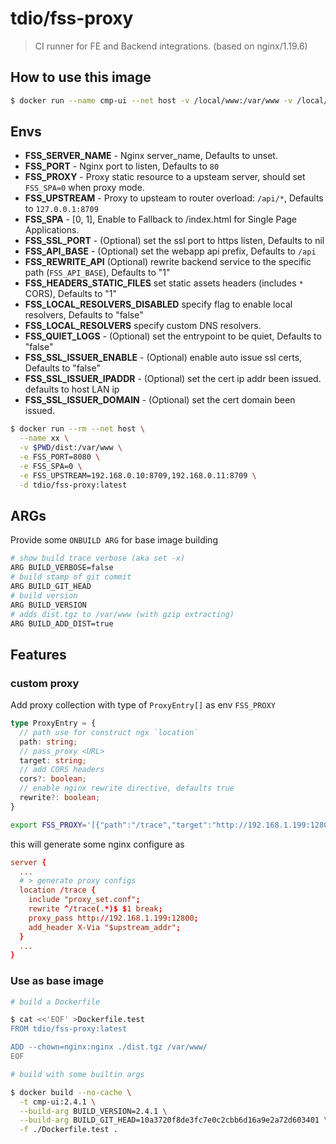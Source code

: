 # tdio/fss-proxy

> CI runner for FE and Backend integrations. (based on nginx/1.19.6)

## How to use this image

```sh
$ docker run --name cmp-ui --net host -v /local/www:/var/www -v /local/etc/nginx.d:/etc/nginx/conf.d tdio/fss-proxy:latest
```

## Envs

* **FSS_SERVER_NAME** - Nginx server_name, Defaults to unset.
* **FSS_PORT** - Nginx port to listen, Defaults to `80`
* **FSS_PROXY** - Proxy static resource to a upsteam server, should set `FSS_SPA=0` when proxy mode.
* **FSS_UPSTREAM** - Proxy to upsteam to router overload: `/api/*`, Defaults to `127.0.0.1:8709`
* **FSS_SPA** - [0, 1], Enable to Fallback to /index.html for Single Page Applications.
* **FSS_SSL_PORT** - (Optional) set the ssl port to https listen, Defaults to nil
* **FSS_API_BASE** - (Optional) set the webapp api prefix, Defaults to `/api`
* **FSS_REWRITE_API** (Optional) rewrite backend service to the specific path (`FSS_API_BASE`), Defaults to "1"
* **FSS_HEADERS_STATIC_FILES** set static assets headers (includes `*` CORS), Defaults to "1"
* **FSS_LOCAL_RESOLVERS_DISABLED** specify flag to enable local resolvers, Defaults to "false"
* **FSS_LOCAL_RESOLVERS** specify custom DNS resolvers.
* **FSS_QUIET_LOGS** - (Optional) set the entrypoint to be quiet, Defaults to "false"
* **FSS_SSL_ISSUER_ENABLE** - (Optional) enable auto issue ssl certs, Defaults to "false"
* **FSS_SSL_ISSUER_IPADDR** - (Optional) set the cert ip addr been issued. defaults to host LAN ip
* **FSS_SSL_ISSUER_DOMAIN** - (Optional) set the cert domain been issued.

```sh
$ docker run --rm --net host \
  --name xx \
  -v $PWD/dist:/var/www \
  -e FSS_PORT=8080 \
  -e FSS_SPA=0 \
  -e FSS_UPSTREAM=192.168.0.10:8709,192.168.0.11:8709 \
  -d tdio/fss-proxy:latest
```

## ARGs

Provide some `ONBUILD ARG` for base image building

```sh
# show build trace verbose (aka set -x)
ARG BUILD_VERBOSE=false
# build stamp of git commit
ARG BUILD_GIT_HEAD
# build version
ARG BUILD_VERSION
# adds dist.tgz to /var/www (with gzip extracting)
ARG BUILD_ADD_DIST=true
```

## Features

### custom proxy 

Add proxy collection with type of `ProxyEntry[]` as env `FSS_PROXY`

```typescript
type ProxyEntry = {
  // path use for construct ngx `location`
  path: string;
  // pass_proxy <URL>
  target: string;
  // add CORS headers
  cors?: boolean;
  // enable nginx rewrite directive, defaults true
  rewrite?: boolean;
}
```

```sh
export FSS_PROXY='[{"path":"/trace","target":"http://192.168.1.199:12800"},{"path":"/api/device","target":"http://192.168.1.20:12801/v1/device/$rewrite_path"}]'
```

this will generate some nginx configure as

```conf
server {
  ...
  # > generate proxy configs
  location /trace {
    include "proxy_set.conf";
    rewrite ^/trace(.*)$ $1 break;
    proxy_pass http://192.168.1.199:12800;
    add_header X-Via "$upstream_addr";
  }
  ...
}
```

### Use as base image

```sh
# build a Dockerfile

$ cat <<'EOF' >Dockerfile.test
FROM tdio/fss-proxy:latest

ADD --chown=nginx:nginx ./dist.tgz /var/www/
EOF

# build with some builtin args

$ docker build --no-cache \
  -t cmp-ui:2.4.1 \
  --build-arg BUILD_VERSION=2.4.1 \
  --build-arg BUILD_GIT_HEAD=10a3720f8de3fc7e0c2cbb6d16a9e2a72d603401 \
  -f ./Dockerfile.test .
```
